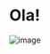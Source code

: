 # Ola!
 
![image](https://github.com/BrunoKliguer/Bruno-Kliguer/assets/144816952/33905d04-d7f0-410f-82f6-f39c36e2ea89)
